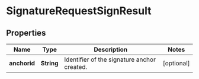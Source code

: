
# SignatureRequestSignResult

## Properties
Name | Type | Description | Notes
------------ | ------------- | ------------- | -------------
**anchorid** | **String** | Identifier of the signature anchor created.  |  [optional]



